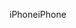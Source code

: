 <span data-ttu-id="27db9-101">iPhone</span><span class="sxs-lookup"><span data-stu-id="27db9-101">iPhone</span></span>